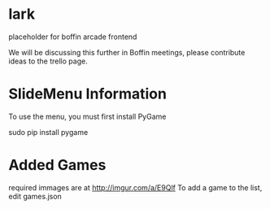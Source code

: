 lark
====

placeholder for boffin arcade frontend

We will be discussing this further in Boffin meetings, please contribute ideas to the trello page.

SlideMenu Information
===

To use the menu, you must first install PyGame

sudo pip install pygame

Added Games
===
required immages are at http://imgur.com/a/E9Qlf
To add a game to the list, edit games.json